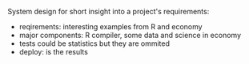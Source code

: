 System design for short insight into a project's requirements:

* reqirements: interesting examples from R and economy
* major components: R compiler, some data and science in economy
* tests could be statistics but they are ommited
* deploy: is the results

